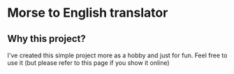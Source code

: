 # Morse to English translator
## Why this project?
I've created this simple project more as a hobby and just for fun. Feel free to use it (but please refer to this page if you show it online)
